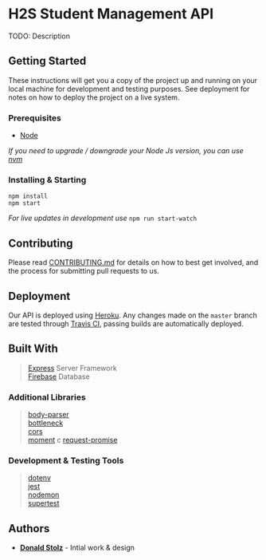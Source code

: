 # H2S Student Management API

TODO: Description

## Getting Started

These instructions will get you a copy of the project up and running on your local machine for development and testing purposes. See deployment for notes on how to deploy the project on a live system.

### Prerequisites

- [Node](https://nodejs.org/en/)

_If you need to upgrade / downgrade your Node Js version, you can use [nvm](https://github.com/creationix/nvm)_

### Installing & Starting

```
npm install
npm start
```

_For live updates in development use_ `npm run start-watch`

## Contributing

Please read [CONTRIBUTING.md](.github/CONTRIBUTING.MD) for details on how to best get involved, and the process for submitting pull requests to us.

## Deployment

Our API is deployed using [Heroku](https://heroku.com/). Any changes made on the `master` branch are tested through [Travis CI](https://travis-ci.org/), passing builds are automatically deployed.

## Built With

> [Express](https://expressjs.com/) Server Framework  
> [Firebase](https://firebase.google.com/) Database

### Additional Libraries

> [body-parser](https://github.com/expressjs/body-parser)  
> [bottleneck](https://github.com/SGrondin/bottleneck)  
> [cors](https://github.com/expressjs/cors)  
> [moment](http://momentjs.com/) c
> [request-promise](https://github.com/request/request-promise)

### Development & Testing Tools

> [dotenv](https://github.com/motdotla/dotenv)  
> [jest](https://github.com/facebook/jest)  
> [nodemon](https://github.com/remy/nodemon)  
> [supertest](https://github.com/visionmedia/supertest)

## Authors

- **[Donald Stolz](https://donstolz.tech/)** - Intial work & design
